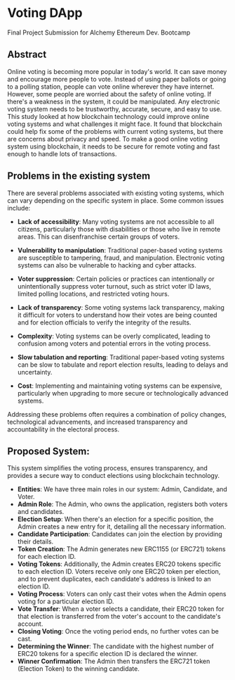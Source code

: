 # Voting DApp
Final Project Submission for Alchemy Ethereum Dev. Bootcamp

## Abstract 

Online voting is becoming more popular in today's world. It can save money and encourage more people to vote. Instead of using paper ballots or going to a polling station, people can vote online wherever they have internet. However, some people are worried about the safety of online voting. If there's a weakness in the system, it could be manipulated. Any electronic voting system needs to be trustworthy, accurate, secure, and easy to use. This study looked at how blockchain technology could improve online voting systems and what challenges it might face. It found that blockchain could help fix some of the problems with current voting systems, but there are concerns about privacy and speed. To make a good online voting system using blockchain, it needs to be secure for remote voting and fast enough to handle lots of transactions.


## Problems in the existing system

There are several problems associated with existing voting systems, which can vary depending on the specific system in place. Some common issues include:

* **Lack of accessibility**: Many voting systems are not accessible to all citizens, particularly those with disabilities or those who live in remote areas. This can disenfranchise certain groups of voters.

* **Vulnerability to manipulation**: Traditional paper-based voting systems are susceptible to tampering, fraud, and manipulation. Electronic voting systems can also be vulnerable to hacking and cyber attacks.

* **Voter suppression**: Certain policies or practices can intentionally or unintentionally suppress voter turnout, such as strict voter ID laws, limited polling locations, and restricted voting hours.

* **Lack of transparency**: Some voting systems lack transparency, making it difficult for voters to understand how their votes are being counted and for election officials to verify the integrity of the results.

* **Complexity**: Voting systems can be overly complicated, leading to confusion among voters and potential errors in the voting process.

* **Slow tabulation and reporting**: Traditional paper-based voting systems can be slow to tabulate and report election results, leading to delays and uncertainty.

* **Cost**: Implementing and maintaining voting systems can be expensive, particularly when upgrading to more secure or technologically advanced systems.

Addressing these problems often requires a combination of policy changes, technological advancements, and increased transparency and accountability in the electoral process.

## Proposed System:

This system simplifies the voting process, ensures transparency, and provides a secure way to conduct elections using blockchain technology.

* **Entities**: We have three main roles in our system: Admin, Candidate, and Voter.   
* **Admin Role**: The Admin, who owns the application, registers both voters and candidates.
* **Election Setup**: When there's an election for a specific position, the Admin creates a new entry for it, detailing all the necessary information.  
* **Candidate Participation**: Candidates can join the election by providing their details.
* **Token Creation**: The Admin generates new ERC1155 (or ERC721) tokens for each election ID.
* **Voting Tokens**: Additionally, the Admin creates ERC20 tokens specific to each election ID. Voters receive only one ERC20 token per election, and to prevent duplicates, each candidate's address is linked to an election ID.
* **Voting Process**: Voters can only cast their votes when the Admin opens voting for a particular election ID.
* **Vote Transfer**: When a voter selects a candidate, their ERC20 token for that election is transferred from the voter's account to the candidate's account.
* **Closing Voting**: Once the voting period ends, no further votes can be cast.
* **Determining the Winner**: The candidate with the highest number of ERC20 tokens for a specific election ID is declared the winner.
* **Winner Confirmation**: The Admin then transfers the ERC721 token (Election Token) to the winning candidate.
